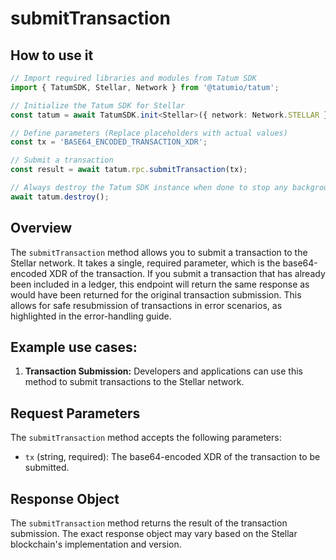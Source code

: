 # submitTransaction

## How to use it

```typescript
// Import required libraries and modules from Tatum SDK
import { TatumSDK, Stellar, Network } from '@tatumio/tatum';

// Initialize the Tatum SDK for Stellar
const tatum = await TatumSDK.init<Stellar>({ network: Network.STELLAR });

// Define parameters (Replace placeholders with actual values)
const tx = 'BASE64_ENCODED_TRANSACTION_XDR';

// Submit a transaction
const result = await tatum.rpc.submitTransaction(tx);

// Always destroy the Tatum SDK instance when done to stop any background processes
await tatum.destroy();
```

## Overview

The `submitTransaction` method allows you to submit a transaction to the Stellar network. It takes a single, required parameter, which is the base64-encoded XDR of the transaction. If you submit a transaction that has already been included in a ledger, this endpoint will return the same response as would have been returned for the original transaction submission. This allows for safe resubmission of transactions in error scenarios, as highlighted in the error-handling guide.

## Example use cases:

1. **Transaction Submission:**
   Developers and applications can use this method to submit transactions to the Stellar network.

## Request Parameters

The `submitTransaction` method accepts the following parameters:

- `tx` (string, required):
  The base64-encoded XDR of the transaction to be submitted.

## Response Object

The `submitTransaction` method returns the result of the transaction submission. The exact response object may vary based on the Stellar blockchain's implementation and version.
